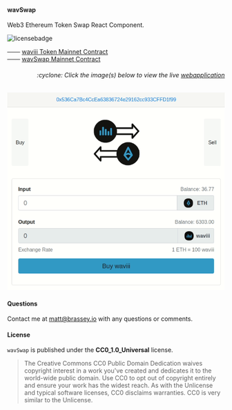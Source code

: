 #### wavSwap

Web3 Ethereum Token Swap React Component.

![licensebadge](https://img.shields.io/badge/license-CC0_1.0_Universal-blue)

─── [waviii Token Mainnet Contract](https://etherscan.io/token/0x9cc6754d16b98a32ec9137df6453ba84597b9965)<br>
─── [wavSwap Mainnet Contract](https://etherscan.io/address/0x38abf018ea2f8066813c376a197b6df0349d86c5)<br>

<h6><p align="right">:cyclone: Click the image(s) below to view the live <a id="Screenshots" href="https://wav-swap.herokuapp.com/">webapplication</a></p></h6>

[<p align="center"><img src="src/swap.gif">](https://wav-swap.herokuapp.com/)

#### Questions
Contact me at [matt@brassey.io](mailto:matt@brassey.io) with any questions or comments.

#### License
`wavSwap` is published under the __CC0_1.0_Universal__ license.

> The Creative Commons CC0 Public Domain Dedication waives copyright interest in a work you've created and dedicates it to the world-wide public domain. Use CC0 to opt out of copyright entirely and ensure your work has the widest reach. As with the Unlicense and typical software licenses, CC0 disclaims warranties. CC0 is very similar to the Unlicense.